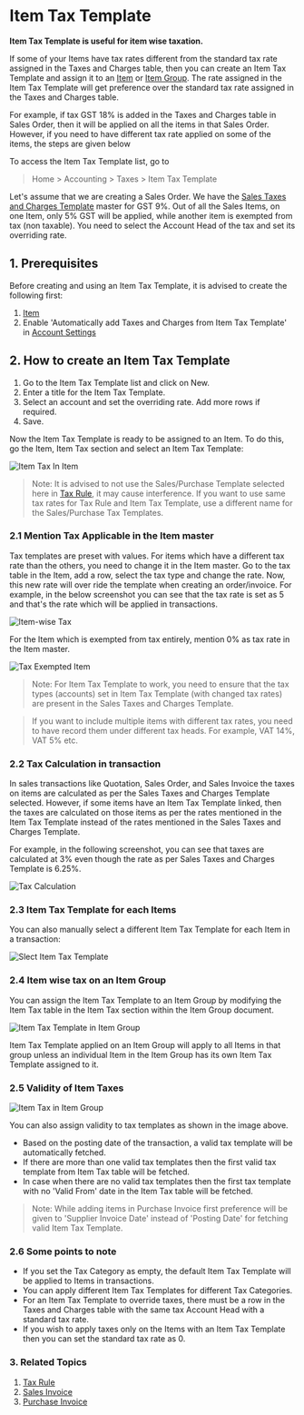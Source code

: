 
# Item Tax Template


**Item Tax Template is useful for item wise taxation.**


If some of your Items have tax rates different from the standard tax rate assigned in the Taxes and Charges table, then you can create an Item Tax Template and assign it to an [Item](/docs/v13/user/manual/en/stock/item) or [Item Group](/docs/v13/user/manual/en/stock/item-group). The rate assigned in the Item Tax Template will get preference over the standard tax rate assigned in the Taxes and Charges table.


For example, if tax GST 18% is added in the Taxes and Charges table in Sales Order, then it will be applied on all the items in that Sales Order. However, if you need to have different tax rate applied on some of the items, the steps are given below


To access the Item Tax Template list, go to



> 
> Home > Accounting > Taxes > Item Tax Template
> 
> 
> 


Let's assume that we are creating a Sales Order. We have the [Sales Taxes and Charges Template](/docs/v13/user/manual/en/selling/sales-taxes-and-charges-template) master for GST 9%. Out of all the Sales Items, on one Item, only 5% GST will be applied, while another item is exempted from tax (non taxable). You need to select the Account Head of the tax and set its overriding rate.


## 1. Prerequisites


Before creating and using an Item Tax Template, it is advised to create the following first:


1. [Item](/docs/v13/user/manual/en/stock/item)
2. Enable 'Automatically add Taxes and Charges from Item Tax Template' in [Account Settings](/docs/v13/user/manual/en/accounts/accounts-settings)


## 2. How to create an Item Tax Template


1. Go to the Item Tax Template list and click on New.
2. Enter a title for the Item Tax Template.
3. Select an account and set the overriding rate. Add more rows if required.
4. Save.


Now the Item Tax Template is ready to be assigned to an Item. To do this, go the Item, Item Tax section and select an Item Tax Template:


![Item Tax In Item](/files/item-tax-in-item.png)



> 
> Note: It is advised to not use the Sales/Purchase Template selected here in [Tax Rule](/docs/v13/user/manual/en/accounts/tax-rule), it may cause interference. If you want to use same tax rates for Tax Rule and Item Tax Template, use a different name for the Sales/Purchase Tax Templates.
> 
> 
> 


### 2.1 Mention Tax Applicable in the Item master


Tax templates are preset with values. For items which have a different tax rate than the others, you need to change it in the Item master. Go to the tax table in the Item, add a row, select the tax type and change the rate. Now, this new rate will over ride the template when creating an order/invoice. For example, in the below screenshot you can see that the tax rate is set as 5 and that's the rate which will be applied in transactions.


![Item-wise Tax](/files/item-wise-tax.png)


For the Item which is exempted from tax entirely, mention 0% as tax rate in the Item master.


![Tax Exempted Item](/files/tax-exempted-item.png)



> 
> Note: For Item Tax Template to work, you need to ensure that the tax types (accounts) set in Item Tax Template (with changed tax rates) are present in the Sales Taxes and Charges Template.
> 
> 
> 



> 
> If you want to include multiple items with different tax rates, you need to have record them under different tax heads. For example, VAT 14%, VAT 5% etc.
> 
> 
> 


### 2.2 Tax Calculation in transaction


In sales transactions like Quotation, Sales Order, and Sales Invoice the taxes on items are calculated as per the Sales Taxes and Charges Template selected. However, if some items have an Item Tax Template linked, then the taxes are calculated on those items as per the rates mentioned in the Item Tax Template instead of the rates mentioned in the Sales Taxes and Charges Template.


For example, in the following screenshot, you can see that taxes are calculated at 3% even though the rate as per Sales Taxes and Charges Template is 6.25%.


![Tax Calculation](/files/tax-calculation.png)


### 2.3 Item Tax Template for each Items


You can also manually select a different Item Tax Template for each Item in a transaction:


![Slect Item Tax Template](/files/select-item-tax-template.png)


### 2.4 Item wise tax on an Item Group


You can assign the Item Tax Template to an Item Group by modifying the Item Tax table in the Item Tax section within the Item Group document.


![Item Tax Template in Item Group](/files/item-tax-template-in-item-group.png)


Item Tax Template applied on an Item Group will apply to all Items in that group unless an individual Item in the Item Group has its own Item Tax Template assigned to it.


### 2.5 Validity of Item Taxes


![Item Tax in Item Group](/files/item-tax-in-item.png)


You can also assign validity to tax templates as shown in the image above.


* Based on the posting date of the transaction, a valid tax template will be automatically fetched.
* If there are more than one valid tax templates then the first valid tax template from Item Tax table will be fetched.
* In case when there are no valid tax templates then the first tax template with no 'Valid From' date in the Item Tax table will be fetched.



> 
> Note: While adding items in Purchase Invoice first preference will be given to 'Supplier Invoice Date' instead of 'Posting Date' for fetching valid Item Tax Template.
> 
> 
> 


### 2.6 Some points to note


* If you set the Tax Category as empty, the default Item Tax Template will be applied to Items in transactions.
* You can apply different Item Tax Templates for different Tax Categories.
* For an Item Tax Template to override taxes, there must be a row in the Taxes and Charges table with the same tax Account Head with a standard tax rate.
* If you wish to apply taxes only on the Items with an Item Tax Template then you can set the standard tax rate as 0.


### 3. Related Topics


1. [Tax Rule](/docs/v13/user/manual/en/accounts/tax-rule)
2. [Sales Invoice](/docs/v13/user/manual/en/accounts/sales-invoice)
3. [Purchase Invoice](/docs/v13/user/manual/en/accounts/purchase-invoice)


